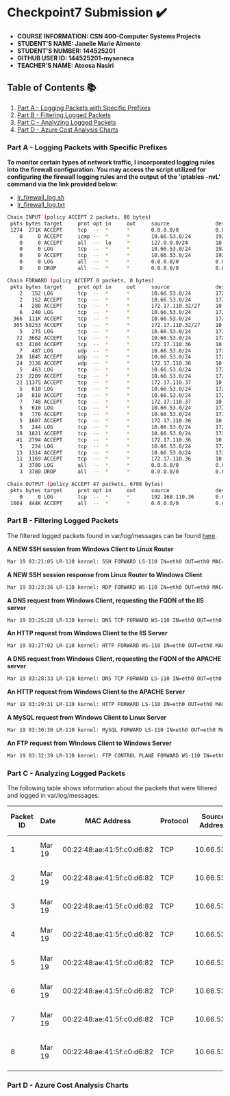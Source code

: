 # Checkpoint7 Submission ✔️

- **COURSE INFORMATION: CSN 400-Computer Systems Projects**
- **STUDENT’S NAME: Janelle Marie Almonte**
- **STUDENT'S NUMBER: 144525201**
- **GITHUB USER ID: 144525201-myseneca**
- **TEACHER’S NAME: Atoosa Nasiri**

## Table of Contents 📚
1. [Part A - Logging Packets with Specific Prefixes](#part-a---logging-packets-with-specific-prefixes)
2. [Part B - Filtering Logged Packets](#part-b---filtering-logged-packets)
3. [Part C - Analyzing Logged Packets](#part-c---analyzing-logged-packets)
4. [Part D - Azure Cost Analysis Charts](#part-d---azure-cost-analysis-charts)

### Part A - Logging Packets with Specific Prefixes

**To monitor certain types of network traffic, I incorporated logging rules into the firewall configuration. You may access the script utilized for configuring the firewall logging rules and the output of the 'iptables -nvL' command via the link provided below:**

- [lr_firewall_log.sh](https://github.com/144525201-myseneca/CSN400-Capstone/blob/85080870c953fe2310e0565ace1a46e6990b6ddf/Checkpoint7/Part_A_files/lr_firewall.log.sh)
- [lr_firewall_log.txt](https://github.com/144525201-myseneca/CSN400-Capstone/blob/a89d53bd85239e9fa7a11c675eb95651daaee30f/Checkpoint7/Part_A_files/lr_firewall_log.txt)

```bash
Chain INPUT (policy ACCEPT 2 packets, 80 bytes)
 pkts bytes target     prot opt in     out     source               destination
 1274  271K ACCEPT     tcp  --  *      *       0.0.0.0/0            0.0.0.0/0            state RELATED,ESTABLISHED
    0     0 ACCEPT     icmp --  *      *       10.66.53.0/24        192.168.110.36
    0     0 ACCEPT     all  --  lo     *       127.0.0.0/24         10.66.53.0/24
    0     0 LOG        tcp  --  *      *       10.66.53.0/24        192.168.110.36       tcp dpt:22 limit: avg 10/sec burst 5 LOG flags 0 level 4 prefix "SSH INPUT LR-110 "
    0     0 ACCEPT     tcp  --  *      *       10.66.53.0/24        192.168.110.36       state NEW tcp dpt:22
    0     0 LOG        all  --  *      *       0.0.0.0/0            0.0.0.0/0            limit: avg 10/sec burst 5 LOG flags 0 level 4 prefix "TO_DROP_INPUT"
    0     0 DROP       all  --  *      *       0.0.0.0/0            0.0.0.0/0

Chain FORWARD (policy ACCEPT 0 packets, 0 bytes)
 pkts bytes target     prot opt in     out     source               destination
    2   152 LOG        tcp  --  *      *       10.66.53.0/24        172.17.110.37        tcp dpt:22 limit: avg 1/min burst 5 LOG flags 0 level 4 prefix "SSH FORWARD LS-110 "
    2   152 ACCEPT     tcp  --  *      *       10.66.53.0/24        172.17.110.32/27     tcp dpt:22
    4   280 ACCEPT     tcp  --  *      *       172.17.110.32/27     10.66.53.0/24        tcp spt:22
    6   240 LOG        tcp  --  *      *       10.66.53.0/24        172.17.110.36        tcp dpt:3389 limit: avg 1/min burst 5 LOG flags 0 level 4 prefix "RDP FORWARD WS-110 "
  366  111K ACCEPT     tcp  --  *      *       10.66.53.0/24        172.17.110.32/27     tcp dpt:3389
  305 58253 ACCEPT     tcp  --  *      *       172.17.110.32/27     10.66.53.0/24        tcp spt:3389
    5   275 LOG        tcp  --  *      *       10.66.53.0/24        172.17.110.36        tcp dpt:53 limit: avg 1/min burst 5 LOG flags 0 level 4 prefix "DNS TCP FORWARD WS-110 "
   72  3662 ACCEPT     tcp  --  *      *       10.66.53.0/24        172.17.110.36        tcp dpt:53
   63  4104 ACCEPT     tcp  --  *      *       172.17.110.36        10.66.53.0/24        tcp spt:53
    7   487 LOG        udp  --  *      *       10.66.53.0/24        172.17.110.36        udp dpt:53 limit: avg 1/min burst 5 LOG flags 0 level 4 prefix "DNS UDP FORWARD WS-110 "
   28  1845 ACCEPT     udp  --  *      *       10.66.53.0/24        172.17.110.36        udp dpt:53
   24  3138 ACCEPT     udp  --  *      *       172.17.110.36        10.66.53.0/24        udp spt:53
    5   463 LOG        tcp  --  *      *       10.66.53.0/24        172.17.110.37        tcp dpt:3306 limit: avg 1/min burst 5 LOG flags 0 level 4 prefix "MySQL FORWARD LS-110 "
   23  2209 ACCEPT     tcp  --  *      *       10.66.53.0/24        172.17.110.37        tcp dpt:3306
   21 11375 ACCEPT     tcp  --  *      *       172.17.110.37        10.66.53.0/24        tcp spt:3306
    5   610 LOG        tcp  --  *      *       10.66.53.0/24        172.17.110.37        tcp dpt:80 limit: avg 1/min burst 5 LOG flags 0 level 4 prefix "HTTP FORWARD LS-110 "
   10   810 ACCEPT     tcp  --  *      *       10.66.53.0/24        172.17.110.37        tcp dpt:80
    7   748 ACCEPT     tcp  --  *      *       172.17.110.37        10.66.53.0/24        tcp spt:80
    5   610 LOG        tcp  --  *      *       10.66.53.0/24        172.17.110.36        tcp dpt:80 limit: avg 1/min burst 5 LOG flags 0 level 4 prefix "HTTP FORWARD WS-110 "
    9   770 ACCEPT     tcp  --  *      *       10.66.53.0/24        172.17.110.36        tcp dpt:80
    5  1607 ACCEPT     tcp  --  *      *       172.17.110.36        10.66.53.0/24        tcp spt:80
    5   244 LOG        tcp  --  *      *       10.66.53.0/24        172.17.110.36        tcp dpt:21 limit: avg 1/min burst 5 LOG flags 0 level 4 prefix "FTP CONTROL PLANE FORWARD WS-"
   38  1821 ACCEPT     tcp  --  *      *       10.66.53.0/24        172.17.110.36        tcp dpt:21
   41  2794 ACCEPT     tcp  --  *      *       172.17.110.36        10.66.53.0/24        tcp spt:21
    5   224 LOG        tcp  --  *      *       10.66.53.0/24        172.17.110.36        tcp dpts:50000:51000 limit: avg 1/min burst 5 LOG flags 0 level 4 prefix "FTP DATA PLANE FORWARD WS-110"
   13  1314 ACCEPT     tcp  --  *      *       10.66.53.0/24        172.17.110.36        tcp dpts:50000:51000
   11  1169 ACCEPT     tcp  --  *      *       172.17.110.36        10.66.53.0/24        tcp spts:50000:51000
    3  3780 LOG        all  --  *      *       0.0.0.0/0            0.0.0.0/0            limit: avg 10/sec burst 5 LOG flags 0 level 4 prefix "TO_DROP_FORWARD"
    3  3780 DROP       all  --  *      *       0.0.0.0/0            0.0.0.0/0

Chain OUTPUT (policy ACCEPT 47 packets, 6708 bytes)
 pkts bytes target     prot opt in     out     source               destination
    0     0 LOG        tcp  --  *      *       192.168.110.36       0.0.0.0/0            tcp dpt:22 limit: avg 1/min burst 5 LOG flags 0 level 4 prefix "SSH OUTPUT WC-110 "
 1604  444K ACCEPT     all  --  *      *       0.0.0.0/0            0.0.0.0/0
```

### Part B - Filtering Logged Packets

The filtered logged packets found in var/log/messages can be found [here](https://github.com/144525201-myseneca/CSN400-Capstone/blob/a498c1bde1d73bf4ecec891e0626bbef668f2db6/Checkpoint7/PART_B/logged_packets.log).

**A NEW SSH session from Windows Client to Linux Router**

```bash
Mar 19 03:21:05 LR-110 kernel: SSH FORWARD LS-110 IN=eth0 OUT=eth0 MAC=00:22:48:ae:41:5f:c0:d6:82:33:be:00:08:00 SRC=10.66.53.4 DST=172.17.110.37 LEN=76 TOS=0x00 PREC=0x00 TTL=127 ID=28922 DF PROTO=TCP SPT=52992 DPT=22 WINDOW=2049 RES=0x00 ACK PSH URGP=0
```

**A NEW SSH session response from Linux Router to Windows Client**

```bash
Mar 19 03:23:36 LR-110 kernel: RDP FORWARD WS-110 IN=eth0 OUT=eth0 MAC=00:22:48:ae:41:5f:c0:d6:82:33:be:00:08:00 SRC=10.66.53.4 DST=172.17.110.36 LEN=224 TOS=0x00 PREC=0x00 TTL=127 ID=24155 DF PROTO=TCP SPT=53681 DPT=3389 WINDOW=2051 RES=0x00 ACK PSH URGP=0
```

**A DNS request from Windows Client, requesting the FQDN of the IIS server**

```bash
Mar 19 03:25:28 LR-110 kernel: DNS TCP FORWARD WS-110 IN=eth0 OUT=eth0 MAC=00:22:48:ae:41:5f:c0:d6:82:33:be:00:08:00 SRC=10.66.53.4 DST=172.17.110.36 LEN=52 TOS=0x00 PREC=0x00 TTL=127 ID=24524 DF PROTO=TCP SPT=53704 DPT=53 WINDOW=64240 RES=0x00 SYN URGP=0
```

**An HTTP request from Windows Client to the IIS Server**

```bash
Mar 19 03:27:02 LR-110 kernel: HTTP FORWARD WS-110 IN=eth0 OUT=eth0 MAC=00:22:48:ae:41:5f:c0:d6:82:33:be:00:08:00 SRC=10.66.53.4 DST=172.17.110.36 LEN=52 TOS=0x00 PREC=0x00 TTL=127 ID=24634 DF PROTO=TCP SPT=53724 DPT=80 WINDOW=64240 RES=0x00 SYN URGP=0      
```

**A DNS request from Windows Client, requesting the FQDN of the APACHE server**

```bash
Mar 19 03:28:33 LR-110 kernel: DNS TCP FORWARD LS-110 IN=eth0 OUT=eth0 MAC=00:22:48:ae:41:5f:c0:d6:82:33:be:00:08:00 SRC=10.66.53.4 DST=172.17.110.36 LEN=52 TOS=0x00 PREC=0x00 TTL=127 ID=24711 DF PROTO=TCP SPT=53736 DPT=53 WINDOW=64240 RES=0x00 SYN URGP=0
```

**An HTTP request from Windows Client to the APACHE Server**

```bash
Mar 19 03:29:31 LR-110 kernel: HTTP FORWARD LS-110 IN=eth0 OUT=eth0 MAC=00:22:48:ae:41:5f:c0:d6:82:33:be:00:08:00 SRC=10.66.53.4 DST=172.17.110.37 LEN=52 TOS=0x00 PREC=0x00 TTL=127 ID=28925 DF PROTO=TCP SPT=53746 DPT=80 WINDOW=64240 RES=0x00 SYN URGP=0  
```

**A MySQL request from Windows Client to Linux Server**

```bash
Mar 19 03:30:30 LR-110 kernel: MySQL FORWARD LS-110 IN=eth0 OUT=eth0 MAC=00:22:48:ae:41:5f:c0:d6:82:33:be:00:08:00 SRC=10.66.53.4 DST=172.17.110.37 LEN=52 TOS=0x00 PREC=0x00 TTL=127 ID=28936 DF PROTO=TCP SPT=53755 DPT=3306 WINDOW=64240 RES=0x00 SYN URGP=0  
```

**An FTP request from Windows Client to Windows Server**

```bash
Mar 19 03:32:39 LR-110 kernel: FTP CONTROL PLANE FORWARD WS-110 IN=eth0 OUT=eth0 MAC=00:22:48:ae:41:5f:c0:d6:82:33:be:00:08:00 SRC=10.66.53.4 DST=172.17.110.36 LEN=52 TOS=0x00 PREC=0x00 TTL=127 ID=24992 DF PROTO=TCP SPT=53808 DPT=21 WINDOW=64240 RES=0x00 SYN URGP=0
```

### Part C - Analyzing Logged Packets

The following table shows information about the packets that were filtered and logged in var/log/messages:


| Packet ID | Date   | MAC Address                | Protocol | Source Address | Dest. Address    | Source Port | Dest. Port | Packet Length | LOG Prefix               | Time To Live |
|-----------|--------|----------------------------|----------|----------------|------------------|-------------|------------|---------------|--------------------------|--------------|
| 1         | Mar 19 | 00:22:48:ae:41:5f:c0:d6:82 | TCP      | 10.66.53.4     | 172.17.110.37   | 52992        | 22         | 76            | SSH FORWARD LS-110       | 127          |
| 2         | Mar 19 | 00:22:48:ae:41:5f:c0:d6:82 | TCP      | 10.66.53.4     | 172.17.110.36   | 53681        | 3389       | 224           | RDP FORWARD WS-110       | 127          |
| 3         | Mar 19 | 00:22:48:ae:41:5f:c0:d6:82 | TCP      | 10.66.53.4     | 172.17.110.36   | 53704        | 53         | 52            | DNS TCP FORWARD WS-110   | 127          |
| 4         | Mar 19 | 00:22:48:ae:41:5f:c0:d6:82 | TCP      | 10.66.53.4     | 172.17.110.36   | 53724        | 80         | 52            | HTTP FORWARD WS-110      | 127          |
| 5         | Mar 19 | 00:22:48:ae:41:5f:c0:d6:82 | TCP      | 10.66.53.4     | 172.17.110.36   | 53736        | 53         | 52            | DNS TCP FORWARD LS-110   | 127          |
| 6         | Mar 19 | 00:22:48:ae:41:5f:c0:d6:82 | TCP      | 10.66.53.4     | 172.17.110.37   | 53746        | 80         | 52            | HTTP FORWARD LS-110      | 127          |
| 7         | Mar 19 | 00:22:48:ae:41:5f:c0:d6:82 | TCP      | 10.66.53.4     | 172.17.110.37   | 53755        | 3306       | 52            | MySQL FORWARD LS-110     | 127          |
| 8         | Mar 19 | 00:22:48:ae:41:5f:c0:d6:82 | TCP      | 10.66.53.4     | 172.17.110.36   | 53808        | 21         | 52            | FTP CONTROL PLANE WS-110 | 127          |


### Part D - Azure Cost Analysis Charts

